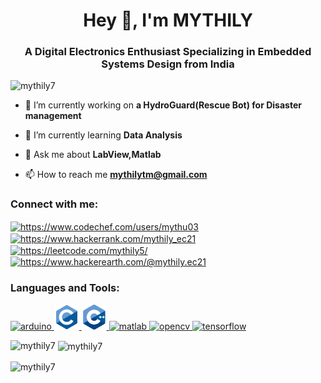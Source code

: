 <h1 align="center">Hey 👋, I'm MYTHILY</h1>
<h3 align="center">A Digital Electronics Enthusiast Specializing in Embedded Systems Design from India</h3>

<p align="left"> <img src="https://komarev.com/ghpvc/?username=mythily7&label=Profile%20views&color=0e75b6&style=flat" alt="mythily7" /> </p>

- 🔭 I’m currently working on **a HydroGuard(Rescue Bot) for Disaster management**

- 🌱 I’m currently learning **Data Analysis**

- 💬 Ask me about **LabView,Matlab**

- 📫 How to reach me **mythilytm@gmail.com**

<h3 align="left">Connect with me:</h3>
<p align="left">
<a href="https://www.codechef.com/users/https://www.codechef.com/users/mythu03" target="blank"><img align="center" src="https://cdn.jsdelivr.net/npm/simple-icons@3.1.0/icons/codechef.svg" alt="https://www.codechef.com/users/mythu03" height="30" width="40" /></a>
<a href="https://www.hackerrank.com/https://www.hackerrank.com/mythily_ec21" target="blank"><img align="center" src="https://raw.githubusercontent.com/rahuldkjain/github-profile-readme-generator/master/src/images/icons/Social/hackerrank.svg" alt="https://www.hackerrank.com/mythily_ec21" height="30" width="40" /></a>
<a href="https://www.leetcode.com/https://leetcode.com/mythily5/" target="blank"><img align="center" src="https://raw.githubusercontent.com/rahuldkjain/github-profile-readme-generator/master/src/images/icons/Social/leet-code.svg" alt="https://leetcode.com/mythily5/" height="30" width="40" /></a>
<a href="https://www.hackerearth.com/https://www.hackerearth.com/@mythily.ec21" target="blank"><img align="center" src="https://raw.githubusercontent.com/rahuldkjain/github-profile-readme-generator/master/src/images/icons/Social/hackerearth.svg" alt="https://www.hackerearth.com/@mythily.ec21" height="30" width="40" /></a>
</p>

<h3 align="left">Languages and Tools:</h3>
<p align="left"> <a href="https://www.arduino.cc/" target="_blank" rel="noreferrer"> <img src="https://cdn.worldvectorlogo.com/logos/arduino-1.svg" alt="arduino" width="40" height="40"/> </a> <a href="https://www.cprogramming.com/" target="_blank" rel="noreferrer"> <img src="https://raw.githubusercontent.com/devicons/devicon/master/icons/c/c-original.svg" alt="c" width="40" height="40"/> </a> <a href="https://www.w3schools.com/cpp/" target="_blank" rel="noreferrer"> <img src="https://raw.githubusercontent.com/devicons/devicon/master/icons/cplusplus/cplusplus-original.svg" alt="cplusplus" width="40" height="40"/> </a> <a href="https://www.mathworks.com/" target="_blank" rel="noreferrer"> <img src="https://upload.wikimedia.org/wikipedia/commons/2/21/Matlab_Logo.png" alt="matlab" width="40" height="40"/> </a> <a href="https://opencv.org/" target="_blank" rel="noreferrer"> <img src="https://www.vectorlogo.zone/logos/opencv/opencv-icon.svg" alt="opencv" width="40" height="40"/> </a> <a href="https://www.tensorflow.org" target="_blank" rel="noreferrer"> <img src="https://www.vectorlogo.zone/logos/tensorflow/tensorflow-icon.svg" alt="tensorflow" width="40" height="40"/> </a> </p>

<p><img align="left" src="https://github-readme-stats.vercel.app/api/top-langs?username=mythily7&show_icons=true&locale=en&layout=compact" alt="mythily7" /></p>

<p>&nbsp;<img align="center" src="https://github-readme-stats.vercel.app/api?username=mythily7&show_icons=true&locale=en" alt="mythily7" /></p>

<p><img align="center" src="https://github-readme-streak-stats.herokuapp.com/?user=mythily7&" alt="mythily7" /></p>
